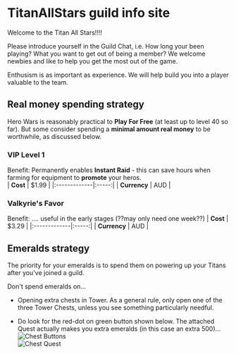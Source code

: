 # TitanAllStars guild info site
Welcome to the Titan All Stars!!!!

Please introduce yourself in the Guild Chat, i.e. How long your been playing?  What you want to get out of being a member? 
We welcome newbies and like to help you get the most out of the game.  

Enthusism is as important as experience. We will help build you into a player valuable to the team.

## Real money spending strategy
Hero Wars is reasonably practical to **Play For Free** (at least up to level 40 so far).
But some consider spending a **minimal amount real money** to be worthwhile, as discussed below.

### VIP Level 1
Benefit: Permanently enables **Instant Raid** - this can save hours when farming for equipment to **promote** your heros.  
| **Cost**     | $1.99 | 
|:-------------|:-----:|
| **Currency** | AUD   |


### Valkyrie's Favor
Benefit: .... useful in the early stages (??may only need one week??)
| **Cost**     | $3.29 | 
|:-------------|:-----:|
| **Currency** | AUD   |

## Emeralds strategy
The priority for your emeralds is to spend them on powering up your Titans after you've joined a guild.

Don't spend emeralds on...
* Opening extra chests in Tower.  As a general rule, only open one of the three Tower Chests, unless you see something particularly needful.  

* Do look for the red-dot on green button shown below.  The attached Quest actually makes you extra emeralds (in this case an extra 500)...
![Chest Buttons](https://herowars.zendesk.com/hc/article_attachments/360039180114/mceclip0.png)      
![Chest Quest](https://herowars.zendesk.com/hc/article_attachments/360039180134/mceclip1.png)
